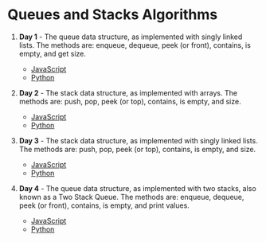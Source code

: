 # Queues and Stacks Algorithms

1. **Day 1** - The queue data structure, as implemented with singly linked lists. The methods are: enqueue, dequeue, peek (or front), contains, is empty, and get size.
    - [JavaScript](https://github.com/narcisolobo/march_python_lectures/blob/main/algos/queuesAndStacks/w3d1_slQueue.js)
    - [Python](https://github.com/narcisolobo/march_python_lectures/blob/main/algos/queuesAndStacks/w3d1_slqueue.py)

2. **Day 2** - The stack data structure, as implemented with arrays. The methods are: push, pop, peek (or top), contains, is empty, and size.
    - [JavaScript](https://github.com/narcisolobo/march_python_lectures/blob/main/algos/queuesAndStacks/w3d2_arrStacks.js)
    - [Python](https://github.com/narcisolobo/march_python_lectures/blob/main/algos/queuesAndStacks/w3d2_arr_stacks.py)

3. **Day 3** - The stack data structure, as implemented with singly linked lists. The methods are: push, pop, peek (or top), contains, is empty, and size.
    - [JavaScript](https://github.com/narcisolobo/march_python_lectures/blob/main/algos/queuesAndStacks/w3d3_slStacks.js)
    - [Python](https://github.com/narcisolobo/march_python_lectures/blob/main/algos/queuesAndStacks/w3d3_sl_stacks.py)

4. **Day 4** - The queue data structure, as implemented with two stacks, also known as a Two Stack Queue. The methods are: enqueue, dequeue, peek (or front), contains, is empty, and print values.
    - [JavaScript](https://github.com/narcisolobo/march_python_lectures/blob/main/algos/queuesAndStacks/w4d1_twoStackQ.js)
    - [Python](https://github.com/narcisolobo/march_python_lectures/blob/main/algos/queuesAndStacks/w4d1_two_stackq.py)